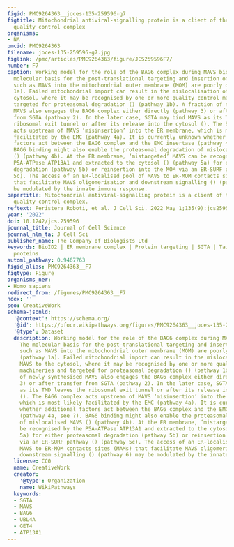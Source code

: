 ```yaml
---
figid: PMC9264363__joces-135-259596-g7
figtitle: Mitochondrial antiviral-signalling protein is a client of the BAG6 protein
  quality control complex
organisms:
- NA
pmcid: PMC9264363
filename: joces-135-259596-g7.jpg
figlink: /pmc/articles/PMC9264363/figure/JCS259596F7/
number: F7
caption: Working model for the role of the BAG6 complex during MAVS biogenesis. The
  molecular basis for the post-translational targeting and insertion of TA proteins
  such as MAVS into the mitochondrial outer membrane (MOM) are poorly defined () (pathway
  1a). Failed mitochondrial import can result in the mislocalisation of MAVS to the
  cytosol, where it may be recognised by one or more quality control machineries and
  targeted for proteasomal degradation () (pathway 1b). A fraction of newly synthesised
  MAVS also engages the BAG6 complex either directly (pathway 3) or after transfer
  from SGTA (pathway 2). In the later case, SGTA may bind MAVS as its TMD leaves the
  ribosomal exit tunnel or after its release into the cytosol (). The BAG6 complex
  acts upstream of MAVS ‘misinsertion’ into the ER membrane, which is most likely
  facilitated by the EMC (pathway 4a). It is currently unknown whether additional
  factors act between the BAG6 complex and the EMC insertase (pathway 4a, see ?).
  BAG6 binding might also enable the proteasomal degradation of mislocalised MAVS
  () (pathway 4b). At the ER membrane, ‘mistargeted’ MAVS can be recognised by the
  P5A-ATPase ATP13A1 and extracted to the cytosol () (pathway 5a) for either proteasomal
  degradation (pathway 5b) or reinsertion into the MOM via an ER-SURF pathway () (pathway
  5c). The access of an ER-localised pool of MAVS to ER-MOM contacts sites (MAMs)
  that facilitate MAVS oligomerisation and downstream signalling () (pathway 6) may
  be modulated by the innate immune response.
papertitle: Mitochondrial antiviral-signalling protein is a client of the BAG6 protein
  quality control complex.
reftext: Peristera Roboti, et al. J Cell Sci. 2022 May 1;135(9):jcs259596.
year: '2022'
doi: 10.1242/jcs.259596
journal_title: Journal of Cell Science
journal_nlm_ta: J Cell Sci
publisher_name: The Company of Biologists Ltd
keywords: BioID2 | ER membrane complex | Protein targeting | SGTA | Tail-anchored
  proteins
automl_pathway: 0.9467763
figid_alias: PMC9264363__F7
figtype: Figure
organisms_ner:
- Homo sapiens
redirect_from: /figures/PMC9264363__F7
ndex: ''
seo: CreativeWork
schema-jsonld:
  '@context': https://schema.org/
  '@id': https://pfocr.wikipathways.org/figures/PMC9264363__joces-135-259596-g7.html
  '@type': Dataset
  description: Working model for the role of the BAG6 complex during MAVS biogenesis.
    The molecular basis for the post-translational targeting and insertion of TA proteins
    such as MAVS into the mitochondrial outer membrane (MOM) are poorly defined ()
    (pathway 1a). Failed mitochondrial import can result in the mislocalisation of
    MAVS to the cytosol, where it may be recognised by one or more quality control
    machineries and targeted for proteasomal degradation () (pathway 1b). A fraction
    of newly synthesised MAVS also engages the BAG6 complex either directly (pathway
    3) or after transfer from SGTA (pathway 2). In the later case, SGTA may bind MAVS
    as its TMD leaves the ribosomal exit tunnel or after its release into the cytosol
    (). The BAG6 complex acts upstream of MAVS ‘misinsertion’ into the ER membrane,
    which is most likely facilitated by the EMC (pathway 4a). It is currently unknown
    whether additional factors act between the BAG6 complex and the EMC insertase
    (pathway 4a, see ?). BAG6 binding might also enable the proteasomal degradation
    of mislocalised MAVS () (pathway 4b). At the ER membrane, ‘mistargeted’ MAVS can
    be recognised by the P5A-ATPase ATP13A1 and extracted to the cytosol () (pathway
    5a) for either proteasomal degradation (pathway 5b) or reinsertion into the MOM
    via an ER-SURF pathway () (pathway 5c). The access of an ER-localised pool of
    MAVS to ER-MOM contacts sites (MAMs) that facilitate MAVS oligomerisation and
    downstream signalling () (pathway 6) may be modulated by the innate immune response.
  license: CC0
  name: CreativeWork
  creator:
    '@type': Organization
    name: WikiPathways
  keywords:
  - SGTA
  - MAVS
  - BAG6
  - UBL4A
  - GET4
  - ATP13A1
---
```

